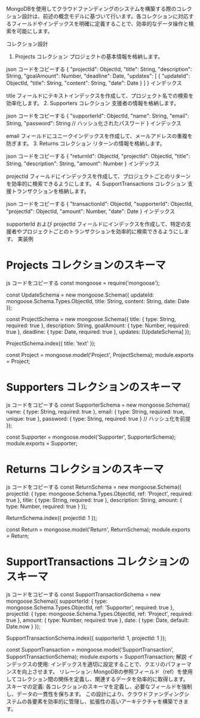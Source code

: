MongoDBを使用してクラウドファンディングのシステムを構築する際のコレクション設計は、前述の概念モデルに基づいて行います。各コレクションに対応するフィールドやインデックスを明確に定義することで、効率的なデータ操作と検索を可能にします。

コレクション設計
1. Projects コレクション
プロジェクトの基本情報を格納します。

json
コードをコピーする
{
  "projectId": ObjectId,
  "title": String,
  "description": String,
  "goalAmount": Number,
  "deadline": Date,
  "updates": [
    {
      "updateId": ObjectId,
      "title": String,
      "content": String,
      "date": Date
    }
  ]
}
インデックス

title フィールドにテキストインデックスを作成して、プロジェクト名での検索を効率化します。
2. Supporters コレクション
支援者の情報を格納します。

json
コードをコピーする
{
  "supporterId": ObjectId,
  "name": String,
  "email": String,
  "password": String  // ハッシュ化されたパスワード
}
インデックス

email フィールドにユニークインデックスを作成して、メールアドレスの重複を防ぎます。
3. Returns コレクション
リターンの情報を格納します。

json
コードをコピーする
{
  "returnId": ObjectId,
  "projectId": ObjectId,
  "title": String,
  "description": String,
  "amount": Number
}
インデックス

projectId フィールドにインデックスを作成して、プロジェクトごとのリターンを効率的に検索できるようにします。
4. SupportTransactions コレクション
支援トランザクションを格納します。

json
コードをコピーする
{
  "transactionId": ObjectId,
  "supporterId": ObjectId,
  "projectId": ObjectId,
  "amount": Number,
  "date": Date
}
インデックス

supporterId および projectId フィールドにインデックスを作成して、特定の支援者やプロジェクトごとのトランザクションを効率的に検索できるようにします。
実装例
# Projects コレクションのスキーマ
js
コードをコピーする
const mongoose = require('mongoose');

const UpdateSchema = new mongoose.Schema({
  updateId: mongoose.Schema.Types.ObjectId,
  title: String,
  content: String,
  date: Date
});

const ProjectSchema = new mongoose.Schema({
  title: { type: String, required: true },
  description: String,
  goalAmount: { type: Number, required: true },
  deadline: { type: Date, required: true },
  updates: [UpdateSchema]
});

ProjectSchema.index({ title: 'text' });

const Project = mongoose.model('Project', ProjectSchema);
module.exports = Project;

# Supporters コレクションのスキーマ
js
コードをコピーする
const SupporterSchema = new mongoose.Schema({
  name: { type: String, required: true },
  email: { type: String, required: true, unique: true },
  password: { type: String, required: true }  // ハッシュ化を前提
});

const Supporter = mongoose.model('Supporter', SupporterSchema);
module.exports = Supporter;



# Returns コレクションのスキーマ
js
コードをコピーする
const ReturnSchema = new mongoose.Schema({
  projectId: { type: mongoose.Schema.Types.ObjectId, ref: 'Project', required: true },
  title: { type: String, required: true },
  description: String,
  amount: { type: Number, required: true }
});

ReturnSchema.index({ projectId: 1 });

const Return = mongoose.model('Return', ReturnSchema);
module.exports = Return;



# SupportTransactions コレクションのスキーマ
js
コードをコピーする
const SupportTransactionSchema = new mongoose.Schema({
  supporterId: { type: mongoose.Schema.Types.ObjectId, ref: 'Supporter', required: true },
  projectId: { type: mongoose.Schema.Types.ObjectId, ref: 'Project', required: true },
  amount: { type: Number, required: true },
  date: { type: Date, default: Date.now }
});

SupportTransactionSchema.index({ supporterId: 1, projectId: 1 });

const SupportTransaction = mongoose.model('SupportTransaction', SupportTransactionSchema);
module.exports = SupportTransaction;
解説
インデックスの使用: インデックスを適切に設定することで、クエリのパフォーマンスを向上させます。
リレーション: MongoDBの参照フィールド（ref）を使用してコレクション間の関係を定義し、関連するデータを効率的に取得します。
スキーマの定義: 各コレクションのスキーマを定義し、必要なフィールドを強制し、データの一貫性を保ちます。
この設計により、クラウドファンディングシステムの各要素を効率的に管理し、拡張性の高いアーキテクチャを構築できます。
